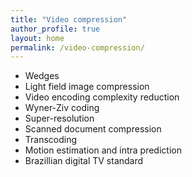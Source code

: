 ```yaml
---
title: "Video compression"
author_profile: true
layout: home
permalink: /video-compression/
---
```


* Wedges
* Light field image compression
* Video encoding complexity reduction
* Wyner-Ziv coding
* Super-resolution
* Scanned document compression
* Transcoding
* Motion estimation and intra prediction
* Brazillian digital TV standard
